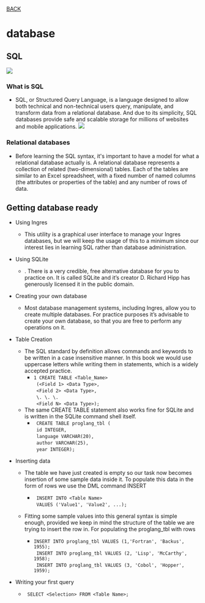[BACK](https://abdullahmou.github.io/reading-notes/)

# database

## SQL
![](https://www.bitdegree.org/learn/storage/media/images/2312e5ff-0f2c-4a91-80eb-66098cef26a1.o.jpg)

### What is SQL
* SQL, or Structured Query Language, is a language designed to allow both technical and non-technical users query, manipulate, and transform data from a relational database. And due to its simplicity, SQL databases provide safe and scalable storage for millions of websites and mobile applications.
![](https://www.guru99.com/images/1/030119_1009_SQLServerAr1.png)

### Relational databases
* Before learning the SQL syntax, it's important to have a model for what a relational database actually is. A relational database represents a collection of related (two-dimensional) tables. Each of the tables are similar to an Excel spreadsheet, with a fixed number of named columns (the attributes or properties of the table) and any number of rows of data.

## Getting database ready

* Using Ingres
  * This utility is a graphical user interface to manage your Ingres databases, but we will keep the usage of this to a minimum since our interest lies in learning SQL rather than database administration.

* Using SQLite
  * . There is a very credible, free alternative
database for you to practice on. It is called SQLite and it’s creator D. Richard Hipp has generously  licensed it in the public domain.

* Creating your own database
  * Most database management systems, including Ingres, allow you to create multiple databases. For practice purposes it’s advisable to create your own database, so that you are free to perform any operations on it.

* Table Creation
  * The SQL standard by definition allows commands and keywords to be written in a case insensitive manner. In this book we would use uppercase letters while writing them in statements, which is a widely accepted practice.
     * `1 CREATE TABLE <Table_Name>`</br>
    ` (<Field 1> <Data Type>,`</br>
    ` <Field 2> <Data Type>,`</br>
    ` \. \. \.`</br>
    ` <Field N> <Data Type>);`
  * The same CREATE TABLE statement also works fine for SQLite and is written in the SQLite command shell itself.
    * ` CREATE TABLE proglang_tbl (`</br>
      ` id INTEGER,`</br>
      ` language VARCHAR(20),`</br>
      ` author VARCHAR(25),`</br>
      ` year INTEGER);`
 

* Inserting data
  * The table we have just created is empty so our task now becomes insertion of some sample data inside it. To populate this data in the form of rows we use the DML command INSERT
    * ` INSERT INTO <Table Name>`</br>
    ` VALUES ('Value1', 'Value2', ...);`

  * Fitting some sample values into this general syntax is simple enough, provided we keep in mind the structure of the table we are trying to insert the row in. For populating the proglang_tbl with rows
    * `INSERT INTO proglang_tbl VALUES (1,'Fortran', 'Backus', 1955);`</br>
     ` INSERT INTO proglang_tbl VALUES (2, 'Lisp', 'McCarthy', 1958);`</br>
     ` INSERT INTO proglang_tbl VALUES (3, 'Cobol', 'Hopper', 1959);`

* Writing your first query
  * ` SELECT <Selection> FROM <Table Name>;`
